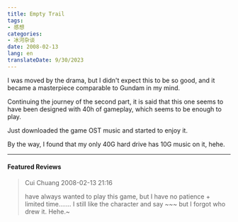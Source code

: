 ```yaml
---
title: Empty Trail
tags:
- 感想
categories:
- 冰河杂谈
date: 2008-02-13
lang: en
translateDate: 9/30/2023
---
```


I was moved by the drama, but I didn't expect this to be so good, and it became a masterpiece comparable to Gundam in my mind.

Continuing the journey of the second part, it is said that this one seems to have been designed with 40h of gameplay, which seems to be enough to play.

Just downloaded the game OST music and started to enjoy it.

By the way, I found that my only 40G hard drive has 10G music on it, hehe.

---
#### Featured Reviews

> Cui Chuang 2008-02-13 21:16
>
> have always wanted to play this game, but I have no patience + limited time....... I still like the character and say ~~~ but I forgot who drew it. Hehe.~
